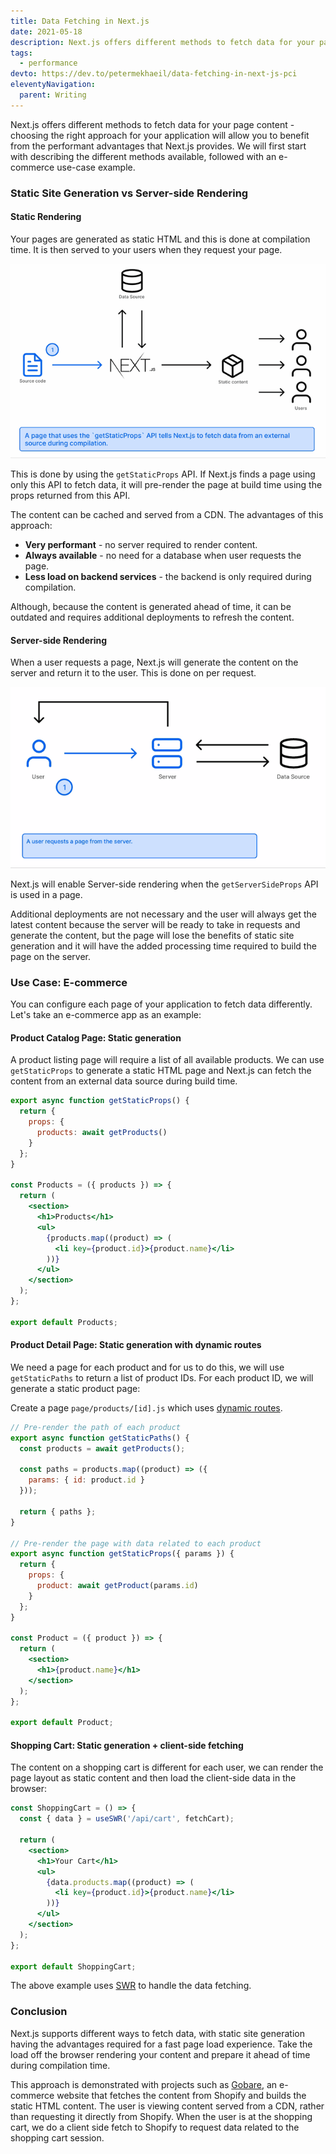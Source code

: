 ```yaml
---
title: Data Fetching in Next.js
date: 2021-05-18
description: Next.js offers different methods to fetch data for your page content - choosing the right approach for your application will allow you to benefit from the performant advantages that Next.js provides.
tags:
  - performance
devto: https://dev.to/petermekhaeil/data-fetching-in-next-js-pci
eleventyNavigation:
  parent: Writing
---
```


Next.js offers different methods to fetch data for your page content - choosing the right approach for your application will allow you to benefit from the performant advantages that Next.js provides. We will first start with describing the different methods available, followed with an e-commerce use-case example.

### Static Site Generation vs Server-side Rendering

#### Static Rendering

Your pages are generated as static HTML and this is done at compilation time. It is then served to your users when they request your page.

![Static Rendering](/images/uploads/nextjs-static-rendering-1.gif 'Static Rendering')

This is done by using the `getStaticProps` API. If Next.js finds a page using only this API to fetch data, it will pre-render the page at build time using the props returned from this API.

The content can be cached and served from a CDN. The advantages of this approach:

- **Very performant** - no server required to render content.
- **Always available** - no need for a database when user requests the page.
- **Less load on backend services** - the backend is only required during compilation.

Although, because the content is generated ahead of time, it can be outdated and requires additional deployments to refresh the content.

#### Server-side Rendering

When a user requests a page, Next.js will generate the content on the server and return it to the user. This is done on per request.

![Server-side Rendering](/images/uploads/nextjs-server-side-rendering-1.gif 'Server-side Rendering')

Next.js will enable Server-side rendering when the `getServerSideProps` API is used in a page.

Additional deployments are not necessary and the user will always get the latest content because the server will be ready to take in requests and generate the content, but the page will lose the benefits of static site generation and it will have the added processing time required to build the page on the server.

### Use Case: E-commerce

You can configure each page of your application to fetch data differently. Let's take an e-commerce app as an example:

#### Product Catalog Page: Static generation

A product listing page will require a list of all available products. We can use `getStaticProps` to generate a static HTML page and Next.js can fetch the content from an external data source during build time.

```jsx
export async function getStaticProps() {
  return {
    props: {
      products: await getProducts()
    }
  };
}

const Products = ({ products }) => {
  return (
    <section>
      <h1>Products</h1>
      <ul>
        {products.map((product) => (
          <li key={product.id}>{product.name}</li>
        ))}
      </ul>
    </section>
  );
};

export default Products;
```

#### Product Detail Page: Static generation with dynamic routes

We need a page for each product and for us to do this, we will use `getStaticPaths` to return a list of product IDs. For each product ID, we will generate a static product page:

Create a page `page/products/[id].js` which uses [dynamic routes](https://nextjs.org/docs/routing/dynamic-routes).

```jsx
// Pre-render the path of each product
export async function getStaticPaths() {
  const products = await getProducts();

  const paths = products.map((product) => ({
    params: { id: product.id }
  }));

  return { paths };
}

// Pre-render the page with data related to each product
export async function getStaticProps({ params }) {
  return {
    props: {
      product: await getProduct(params.id)
    }
  };
}

const Product = ({ product }) => {
  return (
    <section>
      <h1>{product.name}</h1>
    </section>
  );
};

export default Product;
```

#### Shopping Cart: Static generation + client-side fetching

The content on a shopping cart is different for each user, we can render the page layout as static content and then load the client-side data in the browser:

```jsx
const ShoppingCart = () => {
  const { data } = useSWR('/api/cart', fetchCart);

  return (
    <section>
      <h1>Your Cart</h1>
      <ul>
        {data.products.map((product) => (
          <li key={product.id}>{product.name}</li>
        ))}
      </ul>
    </section>
  );
};

export default ShoppingCart;
```

The above example uses [SWR](https://swr.vercel.app/) to handle the data fetching.

### Conclusion

Next.js supports different ways to fetch data, with static site generation having the advantages required for a fast page load experience. Take the load off the browser rendering your content and prepare it ahead of time during compilation time.

This approach is demonstrated with projects such as [Gobare](https://petermekhaeil.com/improving-shopify-page-performance-using-next.js/), an e-commerce website that fetches the content from Shopify and builds the static HTML content. The user is viewing content served from a CDN, rather than requesting it directly from Shopify. When the user is at the shopping cart, we do a client side fetch to Shopify to request data related to the shopping cart session.
